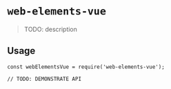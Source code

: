 # `web-elements-vue`

> TODO: description

## Usage

```
const webElementsVue = require('web-elements-vue');

// TODO: DEMONSTRATE API
```
